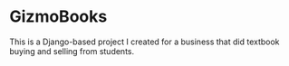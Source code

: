 # GizmoBooks
This is a Django-based project I created for a business that did textbook buying and selling from students.
